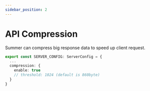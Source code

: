 ```yaml
---
sidebar_position: 2
---
```

# API Compression

Summer can compress big response data to speed up client request.

```ts title="src/config/default.config.ts"
export const SERVER_CONFIG: ServerConfig = {
  ...
  compression: {
    enable: true
    // threshold: 1024 (default is 860byte)
  }
}
```